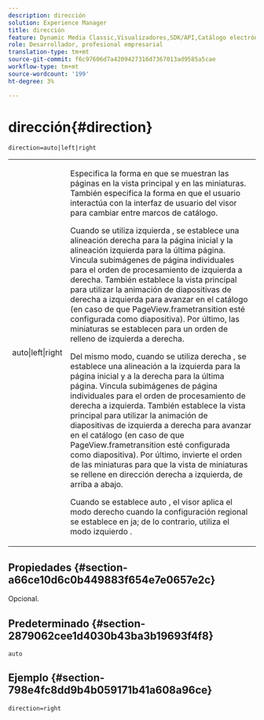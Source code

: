 ```yaml
---
description: dirección
solution: Experience Manager
title: dirección
feature: Dynamic Media Classic,Visualizadores,SDK/API,Catálogo electrónico
role: Desarrollador, profesional empresarial
translation-type: tm+mt
source-git-commit: f6c97606d7a4209427316d7367013ad9585a5cae
workflow-type: tm+mt
source-wordcount: '199'
ht-degree: 3%

---
```



# dirección{#direction}

`direction=auto|left|right`

<table id="table_1D425B7685D448459CD3FE8D683C813C"> 
 <tbody> 
  <tr> 
   <td colname="col1"> <p> <span class="codeph"> auto|left|right  </span> </p> </td> 
   <td colname="col2"> <p>Especifica la forma en que se muestran las páginas en la vista principal y en las miniaturas. También especifica la forma en que el usuario interactúa con la interfaz de usuario del visor para cambiar entre marcos de catálogo. </p> <p>Cuando se utiliza <span class="codeph"> izquierda </span>, se establece una alineación derecha para la página inicial y la alineación izquierda para la última página. Vincula subimágenes de página individuales para el orden de procesamiento de izquierda a derecha. También establece la vista principal para utilizar la animación de diapositivas de derecha a izquierda para avanzar en el catálogo (en caso de que <span class="codeph"> PageView.frametransition </span> esté configurada como diapositiva). Por último, las miniaturas se establecen para un orden de relleno de izquierda a derecha. </p> <p>Del mismo modo, cuando se utiliza <span class="codeph"> derecha </span>, se establece una alineación a la izquierda para la página inicial y a la derecha para la última página. Vincula subimágenes de página individuales para el orden de procesamiento de derecha a izquierda. También establece la vista principal para utilizar la animación de diapositivas de izquierda a derecha para avanzar en el catálogo (en caso de que <span class="codeph"> PageView.frametransition </span> esté configurada como diapositiva). Por último, invierte el orden de las miniaturas para que la vista de miniaturas se rellene en dirección derecha a izquierda, de arriba a abajo. </p> <p>Cuando se establece <span class="codeph"> auto </span>, el visor aplica el modo <span class="codeph"> derecho </span> cuando la configuración regional se establece en <span class="codeph"> ja; </span>de lo contrario, utiliza el modo <span class="codeph"> izquierdo </span>. </p> </td> 
  </tr> 
 </tbody> 
</table>

## Propiedades {#section-a66ce10d6c0b449883f654e7e0657e2c}

Opcional.

## Predeterminado {#section-2879062cee1d4030b43ba3b19693f4f8}

`auto`

## Ejemplo {#section-798e4fc8dd9b4b059171b41a608a96ce}

`direction=right`
